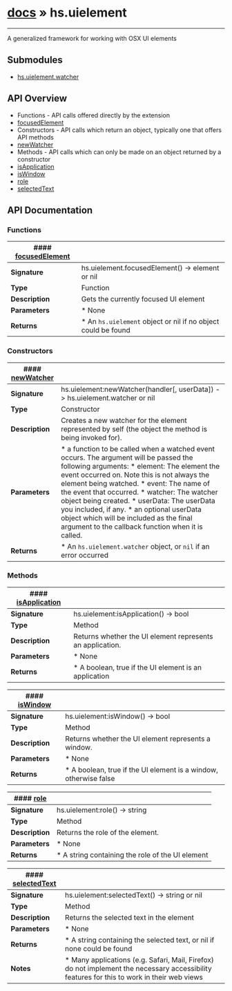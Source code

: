 # [docs](index.md) » hs.uielement
---

A generalized framework for working with OSX UI elements

## Submodules
 * [hs.uielement.watcher](hs.uielement.watcher.md)

## API Overview
* Functions - API calls offered directly by the extension
 * [focusedElement](#focusedElement)
* Constructors - API calls which return an object, typically one that offers API methods
 * [newWatcher](#newWatcher)
* Methods - API calls which can only be made on an object returned by a constructor
 * [isApplication](#isApplication)
 * [isWindow](#isWindow)
 * [role](#role)
 * [selectedText](#selectedText)

## API Documentation

### Functions

| #### [focusedElement](#focusedElement)    |                                                                           |
| --------------------------------------------|---------------------------------------------------------------------------|
| **Signature**                               | hs.uielement.focusedElement() -> element or nil                                                            |
| **Type**                                    | Function                                                           |
| **Description**                             | Gets the currently focused UI element                                                           |
| **Parameters**                              |  * None         |
| **Returns**                                 |  * An `hs.uielement` object or nil if no object could be found                  |

### Constructors

| #### [newWatcher](#newWatcher)    |                                                                           |
| --------------------------------------------|---------------------------------------------------------------------------|
| **Signature**                               | hs.uielement:newWatcher(handler[, userData]) -> hs.uielement.watcher or nil                                                            |
| **Type**                                    | Constructor                                                           |
| **Description**                             | Creates a new watcher for the element represented by self (the object the method is being invoked for).                                                           |
| **Parameters**                              |  * a function to be called when a watched event occurs.  The argument will be passed the following arguments:   * element: The element the event occurred on. Note this is not always the element being watched.   * event: The name of the event that occurred.   * watcher: The watcher object being created.   * userData: The userData you included, if any. * an optional userData object which will be included as the final argument to the callback function when it is called.         |
| **Returns**                                 |  * An `hs.uielement.watcher` object, or `nil` if an error occurred                  |

### Methods

| #### [isApplication](#isApplication)    |                                                                           |
| --------------------------------------------|---------------------------------------------------------------------------|
| **Signature**                               | hs.uielement:isApplication() -> bool                                                            |
| **Type**                                    | Method                                                           |
| **Description**                             | Returns whether the UI element represents an application.                                                           |
| **Parameters**                              |  * None         |
| **Returns**                                 |  * A boolean, true if the UI element is an application                  |

| #### [isWindow](#isWindow)    |                                                                           |
| --------------------------------------------|---------------------------------------------------------------------------|
| **Signature**                               | hs.uielement:isWindow() -> bool                                                            |
| **Type**                                    | Method                                                           |
| **Description**                             | Returns whether the UI element represents a window.                                                           |
| **Parameters**                              |  * None         |
| **Returns**                                 |  * A boolean, true if the UI element is a window, otherwise false                  |

| #### [role](#role)    |                                                                           |
| --------------------------------------------|---------------------------------------------------------------------------|
| **Signature**                               | hs.uielement:role() -> string                                                            |
| **Type**                                    | Method                                                           |
| **Description**                             | Returns the role of the element.                                                           |
| **Parameters**                              |  * None         |
| **Returns**                                 |  * A string containing the role of the UI element                  |

| #### [selectedText](#selectedText)    |                                                                           |
| --------------------------------------------|---------------------------------------------------------------------------|
| **Signature**                               | hs.uielement:selectedText() -> string or nil                                                            |
| **Type**                                    | Method                                                           |
| **Description**                             | Returns the selected text in the element                                                           |
| **Parameters**                              |  * None         |
| **Returns**                                 |  * A string containing the selected text, or nil if none could be found                  |
| **Notes**                                   |  * Many applications (e.g. Safari, Mail, Firefox) do not implement the necessary accessibility features for this to work in their web views                        |

